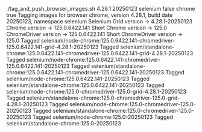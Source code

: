 ./tag_and_push_browser_images.sh 4.28.1 20250123 selenium false chrome true
Tagging images for browser chrome, version 4.28.1, build date 20250123, namespace selenium
Selenium Grid version -> 4.28.1-20250123
Chrome version -> 125.0.6422.141
Short Chrome version -> 125.0
ChromeDriver version -> 125.0.6422.141
Short ChromeDriver version -> 125.0
Tagged selenium/node-chrome:125.0.6422.141-chromedriver-125.0.6422.141-grid-4.28.1-20250123
Tagged selenium/standalone-chrome:125.0.6422.141-chromedriver-125.0.6422.141-grid-4.28.1-20250123
Tagged selenium/node-chrome:125.0.6422.141-chromedriver-125.0.6422.141-20250123
Tagged selenium/standalone-chrome:125.0.6422.141-chromedriver-125.0.6422.141-20250123
Tagged selenium/node-chrome:125.0.6422.141-20250123
Tagged selenium/standalone-chrome:125.0.6422.141-20250123
Tagged selenium/node-chrome:125.0-chromedriver-125.0-grid-4.28.1-20250123
Tagged selenium/standalone-chrome:125.0-chromedriver-125.0-grid-4.28.1-20250123
Tagged selenium/node-chrome:125.0-chromedriver-125.0-20250123
Tagged selenium/standalone-chrome:125.0-chromedriver-125.0-20250123
Tagged selenium/node-chrome:125.0-20250123
Tagged selenium/standalone-chrome:125.0-20250123
